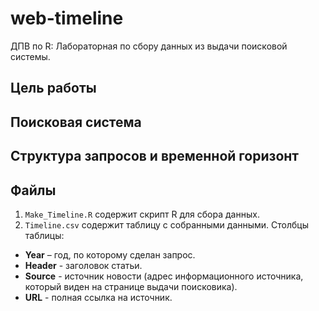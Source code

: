 # web-timeline  
ДПВ по R: Лабораторная по сбору данных из выдачи поисковой системы.  
  
## Цель работы  

  
## Поисковая система  

  
## Структура запросов и временной горизонт  

  
## Файлы    
 1. ```Make_Timeline.R``` содержит скрипт R для сбора данных.  
 2. ```Timeline.csv``` содержит таблицу с собранными данными. Столбцы таблицы:  
  * **Year** – год, по которому сделан запрос.  
  * **Header** - заголовок статьи.  
  * **Source** - источник новости (адрес информационного источника, который виден на странице выдачи поисковика).  
  * **URL** - полная ссылка на источник.  
